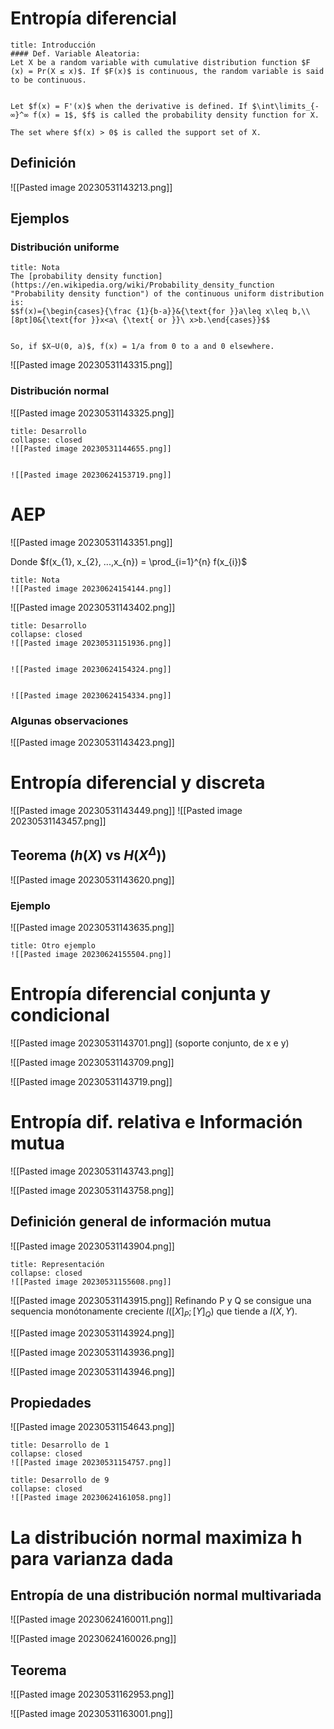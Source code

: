 # Entropía diferencial

```ad-abstract
title: Introducción
#### Def. Variable Aleatoria:
Let X be a random variable with cumulative distribution function $F (x) = Pr(X ≤ x)$. If $F(x)$ is continuous, the random variable is said to be continuous.


Let $f(x) = F'(x)$ when the derivative is defined. If $\int\limits_{-∞}^∞ f(x) = 1$, $f$ is called the probability density function for X. 

The set where $f(x) > 0$ is called the support set of X.
```

## Definición

![[Pasted image 20230531143213.png]]

## Ejemplos

### Distribución uniforme
```ad-note
title: Nota
The [probability density function](https://en.wikipedia.org/wiki/Probability_density_function "Probability density function") of the continuous uniform distribution is:
$$f(x)={\begin{cases}{\frac {1}{b-a}}&{\text{for }}a\leq x\leq b,\\[8pt]0&{\text{for }}x<a\ {\text{ or }}\ x>b.\end{cases}}$$


So, if $X∼U(0, a)$, f(x) = 1/a from 0 to a and 0 elsewhere.
```

![[Pasted image 20230531143315.png]]

### Distribución normal
![[Pasted image 20230531143325.png]]
```ad-example
title: Desarrollo
collapse: closed
![[Pasted image 20230531144655.png]]


![[Pasted image 20230624153719.png]]
```

# AEP

![[Pasted image 20230531143351.png]]

Donde $f(x_{1}, x_{2}, ...,x_{n}) = \prod_{i=1}^{n} f(x_{i})$

```ad-note
title: Nota
![[Pasted image 20230624154144.png]]
```


![[Pasted image 20230531143402.png]]
```ad-example
title: Desarrollo
collapse: closed
![[Pasted image 20230531151936.png]]


![[Pasted image 20230624154324.png]]


![[Pasted image 20230624154334.png]]
```

### Algunas observaciones
![[Pasted image 20230531143423.png]]

# Entropía diferencial y discreta

![[Pasted image 20230531143449.png]]
![[Pasted image 20230531143457.png]]

## Teorema ($h(X)$ vs $H(X^\Delta)$)

![[Pasted image 20230531143620.png]]

### Ejemplo 
![[Pasted image 20230531143635.png]]
 ```ad-example
title: Otro ejemplo
![[Pasted image 20230624155504.png]]
```


# Entropía diferencial conjunta y condicional

![[Pasted image 20230531143701.png]]
(soporte conjunto, de x e y)

![[Pasted image 20230531143709.png]]

![[Pasted image 20230531143719.png]]

# Entropía dif. relativa e Información mutua

![[Pasted image 20230531143743.png]]

![[Pasted image 20230531143758.png]]

## Definición general de información mutua

![[Pasted image 20230531143904.png]]
```ad-example
title: Representación
collapse: closed
![[Pasted image 20230531155608.png]]
```

![[Pasted image 20230531143915.png]]
Refinando P y Q se consigue una sequencia monótonamente creciente $I([X]_P;[Y]_Q)$
que tiende a $I(X, Y)$.

![[Pasted image 20230531143924.png]]

![[Pasted image 20230531143936.png]]

![[Pasted image 20230531143946.png]]

## Propiedades

![[Pasted image 20230531154643.png]]

```ad-example
title: Desarrollo de 1
collapse: closed
![[Pasted image 20230531154757.png]]
```

```ad-example
title: Desarrollo de 9
collapse: closed
![[Pasted image 20230624161058.png]]
```

# La distribución normal maximiza h para varianza dada

## Entropía de una distribución normal multivariada

![[Pasted image 20230624160011.png]]

![[Pasted image 20230624160026.png]]

## Teorema

![[Pasted image 20230531162953.png]]

![[Pasted image 20230531163001.png]]